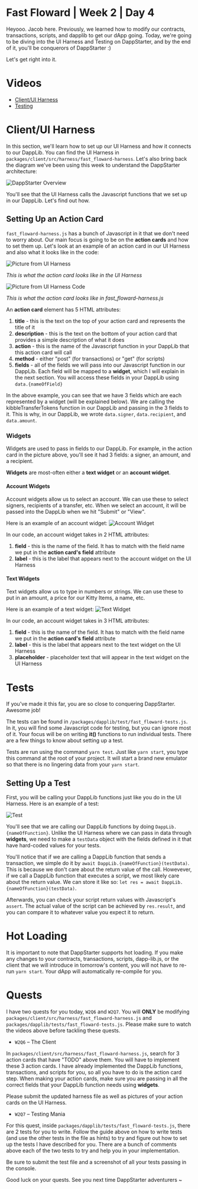 # Fast Floward | Week 2 | Day 4

Heyooo. Jacob here. Previously, we learned how to modify our contracts, transactions, scripts, and dapplib to get our dApp going. Today, we're going to be diving into the UI Harness and Testing on DappStarter, and by the end of it, you'll be conquerors of DappStarter :)

Let's get right into it.

# Videos

- [Client/UI Harness](https://www.youtube.com/watch?v=-Rka-0ytXhs&feature=youtu.be)
- [Testing](https://www.youtube.com/watch?v=0fBhXLJEr9Q)

# Client/UI Harness

In this section, we'll learn how to set up our UI Harness and how it connects to our DappLib. You can find the UI Harness in `packages/client/src/harness/fast_floward-harness`. Let's also bring back the diagram we've been using this week to understand the DappStarter architecture:

![DappStarter Overview](images/dappstarter_overview.PNG)

You'll see that the UI Harness calls the Javascript functions that we set up in our DappLib. Let's find out how.

## Setting Up an Action Card

`fast_floward-harness.js` has a bunch of Javascript in it that we don't need to worry about. Our main focus is going to be on the **action cards** and how to set them up. Let's look at an example of an action card in our UI Harness and also what it looks like in the code:

![Picture from UI Harness](images/action-card-ui.png)

*This is what the action card looks like in the UI Harness*

![Picture from UI Harness Code](images/action-card.png)

*This is what the action card looks like in fast_floward-harness.js*

An **action card** element has 5 HTML attributes: 
1) **title** - this is the text on the top of your action card and represents the title of it
2) **description** - this is the text on the bottom of your action card that provides a simple description of what it does
3) **action** - this is the name of the Javascript function in your DappLib that this action card will call
4) **method** - either "post" (for transactions) or "get" (for scripts)
5) **fields** - all of the fields we will pass into our Javascript function in our DappLib. Each field will be mapped to a **widget**, which I will explain in the next section. You will access these fields in your DappLib using `data.{nameOfField}`

In the above example, you can see that we have 3 fields which are each represented by a widget (will be explained below). We are calling the kibbleTransferTokens function in our DappLib and passing in the 3 fields to it. This is why, in our DappLib, we wrote `data.signer`, `data.recipient`, and `data.amount`.

### Widgets

Widgets are used to pass in fields to our DappLib. For example, in the action card in the picture above, you'll see it had 3 fields: a signer, an amount, and a recipient. 

**Widgets** are most-often either a **text widget** or an **account widget**. 

#### Account Widgets

Account widgets allow us to select an account. We can use these to select signers, recipients of a transfer, etc. When we select an account, it will be passed into the DappLib when we hit "Submit" or "View".

Here is an example of an account widget:
![Account Widget](images/account_widget.png)

In our code, an account widget takes in 2 HTML attributes:
1) **field** - this is the name of the field. It has to match with the field name we put in the **action card's** **field** attribute
2) **label** - this is the label that appears next to the account widget on the UI Harness

#### Text Widgets

Text widgets allow us to type in numbers or strings. We can use these to put in an amount, a price for our Kitty Items, a name, etc.

Here is an example of a text widget:
![Text Widget](images/text_widget.png)

In our code, an account widget takes in 3 HTML attributes:
1) **field** - this is the name of the field. It has to match with the field name we put in the **action card's** **field** attribute
2) **label** - this is the label that appears next to the text widget on the UI Harness
3) **placeholder** - placeholder text that will appear in the text widget on the UI Harness

# Tests

If you've made it this far, you are so close to conquering DappStarter. Awesome job! 

The tests can be found in `/packages/dapplib/test/fast_floward-tests.js`. In it, you will find some Javascript code for testing, but you can ignore most of it. Your focus will be on writing **it()** functions to run individual tests. There are a few things to know about setting up a test.

Tests are run using the command `yarn test`. Just like `yarn start`, you type this command at the root of your project. It will start a brand new emulator so that there is no lingering data from your `yarn start`.

## Setting Up a Test

First, you will be calling your DappLib functions just like you do in the UI Harness. Here is an example of a test:

![Test](images/test.png)

You'll see that we are calling our DappLib functions by doing `DappLib.{nameOfFunction}`. Unlike the UI Harness where we can pass in data through **widgets**, we need to make a `testData` object with the fields defined in it that have hard-coded values for your tests.

You'll notice that if we are calling a DappLib function that sends a transaction, we simple do it by `await DappLib.{nameOfFunction}(testData)`. This is because we don't care about the return value of the call. Howevever, if we call a DappLib function that executes a script, we most likely care about the return value. We can store it like so: `let res = await DappLib.{nameOfFunction}(testData)`. 

Afterwards, you can check your script return values with Javascript's `assert`. The actual value of the script can be achieved by `res.result`, and you can compare it to whatever value you expect it to return.

# Hot Loading

It is important to note that DappStarter supports hot loading. If you make any changes to your contracts, transactions, scripts, dapp-lib.js, or the client that we will introduce in tomorrow's content, you will not have to re-run `yarn start`. Your dApp will automatically re-compile for you.

# Quests

I have two quests for you today, `W2Q6` and `W2Q7`. You will **ONLY** be modifying `packages/client/src/harness/fast_floward-harness.js` and `packages/dapplib/tests/fast_floward-tests.js`. Please make sure to watch the videos above before tackling these quests.

- `W2Q6` – The Client

In `packages/client/src/harness/fast_floward-harness.js`, search for 3 action cards that have "TODO" above them. You will have to implement these 3 action cards. I have already implemented the DappLib functions, transactions, and scripts for you, so all you have to do is the action card step. When making your action cards, make sure you are passing in all the correct fields that your DappLib function needs using **widgets**.

Please submit the updated harness file as well as pictures of your action cards on the UI Harness.

- `W2Q7` – Testing Mania

For this quest, inside `packages/dapplib/tests/fast_floward-tests.js`, there are 2 tests for you to write. Follow the guide above on how to write tests (and use the other tests in the file as hints) to try and figure out how to set up the tests I have described for you. There are a bunch of comments above each of the two tests to try and help you in your implementation.

Be sure to submit the test file and a screenshot of all your tests passing in the console.

Good luck on your quests. See you next time DappStarter adventurers ~



